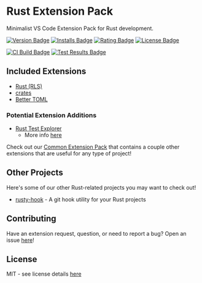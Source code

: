 # Rust Extension Pack
Minimalist VS Code Extension Pack for Rust development. 

[![Version Badge][version-badge]][ext-url]
[![Installs Badge][installs-badge]][ext-url]
[![Rating Badge][rating-badge]][ext-url]
[![License Badge][license-badge]][license-url]  

[![CI Build Badge][ci-badge]][ci-pipeline-url]
[![Test Results Badge][tests-badge]][ci-pipeline-url]

## Included Extensions

* [Rust (RLS)][rust-ext-url]
* [crates][crates-ext-url]
* [Better TOML][better-toml-ext-url]

### Potential Extension Additions
* [Rust Test Explorer](https://marketplace.visualstudio.com/items?itemName=swellaby.vscode-rust-test-adapter)
  * More info [here](https://github.com/swellaby/vscode-rust-pack/issues/9)

Check out our [Common Extension Pack][common-ext-pack-url] that contains a couple other extensions that are useful for any type of project!

## Other Projects
Here's some of our other Rust-related projects you may want to check out!

* [rusty-hook][rusty-hook-crate-url] - A git hook utility for your Rust projects

## Contributing
Have an extension request, question, or need to report a bug? Open an issue [here][open-issue-url]!

## License
MIT - see license details [here][license-url] 

[license-url]: https://github.com/swellaby/vscode-rust-pack/blob/master/LICENSE
[contributing-doc-url]: https://github.com/swellaby/vscode-rust-pack/blob/master/.github/CONTRIBUTING.md
[license-badge]: https://img.shields.io/github/license/swellaby/vscode-rust-pack.svg?style=flat-square&color=blue
[ci-badge]: https://img.shields.io/azure-devops/build/swellaby/opensource/46/master.svg?style=flat-square
[ci-pipeline-url]: https://dev.azure.com/swellaby/OpenSource/_build?definitionId=46
[tests-badge]: https://img.shields.io/azure-devops/tests/swellaby/opensource/46/master.svg?style=flat-square
[installs-badge]: https://img.shields.io/vscode-marketplace/i/swellaby.rust-pack.svg?style=flat-square
[version-badge]: https://img.shields.io/vscode-marketplace/v/swellaby.rust-pack.svg?style=flat-square&label=marketplace
[rating-badge]: https://img.shields.io/vscode-marketplace/r/swellaby.rust-pack.svg?style=flat-square
[ext-url]: https://marketplace.visualstudio.com/items?itemName=swellaby.rust-pack
[common-ext-pack-url]: https://marketplace.visualstudio.com/items?itemName=swellaby.common-pack
[open-issue-url]: https://github.com/swellaby/vscode-rust-pack/issues/new/choose
[rust-ext-url]: https://marketplace.visualstudio.com/items?itemName=rust-lang.rust
[crates-ext-url]: https://marketplace.visualstudio.com/items?itemName=serayuzgur.crates
[better-toml-ext-url]: https://marketplace.visualstudio.com/items?itemName=bungcip.better-toml
[rusty-hook-crate-url]: https://crates.io/crates/rusty-hook
